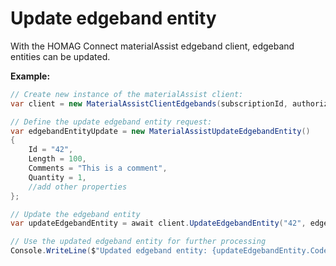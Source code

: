 <h1 id="createBoardType"> Update edgeband entity</h1>

With the HOMAG Connect materialAssist edgeband client, edgeband entities can be updated. 

<strong>Example:</strong>

```csharp
// Create new instance of the materialAssist client:
var client = new MaterialAssistClientEdgebands(subscriptionId, authorizationKey);

// Define the update edgeband entity request:
var edgebandEntityUpdate = new MaterialAssistUpdateEdgebandEntity()
{
    Id = "42",
    Length = 100,
    Comments = "This is a comment",
    Quantity = 1,
    //add other properties
};

// Update the edgeband entity
var updateEdgebandEntity = await client.UpdateEdgebandEntity("42", edgebandEntityUpdate);

// Use the updated edgeband entity for further processing
Console.WriteLine($"Updated edgeband entity: {updateEdgebandEntity.Code}");
```
